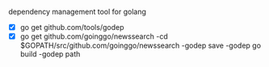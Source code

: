 dependency management tool for golang

  -[x] go get github.com/tools/godep
  -[x] go get github.com/goinggo/newssearch
  -cd $GOPATH/src/github.com/goinggo/newssearch
  -godep save
  -godep go build
  -godep path